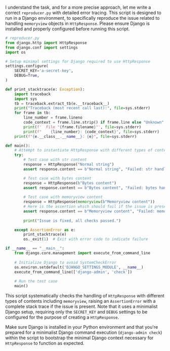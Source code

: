 I understand the task, and for a more precise approach, let me write a correct `reproducer.py` with detailed error tracing. This script is designed to run in a Django environment, to specifically reproduce the issue related to handling `memoryview` objects in `HttpResponse`. Please ensure Django is installed and properly configured before running this script. 

```python
# reproducer.py
from django.http import HttpResponse
from django.conf import settings
import os

# Setup minimal settings for Django required to use HttpResponse
settings.configure(
    SECRET_KEY='a-secret-key',
    DEBUG=True,
)

def print_stacktrace(e: Exception):
    import traceback
    import sys
    tb = traceback.extract_tb(e.__traceback__)
    print("Traceback (most recent call last):", file=sys.stderr)
    for frame in tb:
        line_number = frame.lineno
        code_context = frame.line.strip() if frame.line else "Unknown"
        print(f'  File "{frame.filename}"', file=sys.stderr)
        print(f"    {line_number}: {code_context}", file=sys.stderr)
    print(f"{e.__class__.__name__}: {e}", file=sys.stderr)

def main():
    # Attempt to instantiate HttpResponse with different types of content and verify the output
    try:
        # Test case with str content
        response = HttpResponse("Normal string")
        assert response.content == b"Normal string", "Failed: str handling"

        # Test case with bytes content
        response = HttpResponse(b"Bytes content")
        assert response.content == b"Bytes content", "Failed: bytes handling"
        
        # Test case with memoryview content
        response = HttpResponse(memoryview(b"Memoryview content"))
        # Here is the assertion which should fail if the issue is present
        assert response.content == b"Memoryview content", "Failed: memoryview handling"
        
        print("Issue is fixed, all checks passed.")

    except AssertionError as e:
        print_stacktrace(e)
        os._exit(1)  # Exit with error code to indicate failure

if __name__ == "__main__":
    from django.core.management import execute_from_command_line
    
    # Initialize Django to avoid SystemCheckError
    os.environ.setdefault('DJANGO_SETTINGS_MODULE', __name__)
    execute_from_command_line(['django-admin', 'check'])
    
    # Run the test case
    main()
```

This script systematically checks the handling of `HttpResponse` with different types of contents including `memoryview`, raising an `AssertionError` with a complete stack trace if the issue is present. Note that it uses a minimalist Django setup, requiring only the `SECRET_KEY` and `DEBUG` settings to be configured for the purpose of creating a `HttpResponse`. 

Make sure Django is installed in your Python environment and that you're prepared for a minimalist Django command execution (`django-admin check`) within the script to bootstrap the minimal Django context necessary for `HttpResponse` to function as expected.